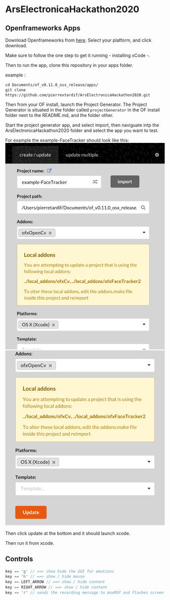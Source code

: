# ArsElectronicaHackathon2020


## Openframeworks Apps

Download Openframeworks from [here](https://openframeworks.cc/download/).
Select your platform, and click download.

Make sure to follow the one step to get it running - installing xCode -.

Then to run the app, clone this repository in your apps folder.

example :
```bash_profile
cd Documents/of_v0.11.0_osx_release/apps/
git clone https://github.com/pierrextardif/ArsElectronicaHackathon2020.git
```

Then  from your OF install, launch the Project Generator.
The Project Generator is situated in the folder called `projectGenerator` in the OF install folder next to the README.md, and the folder other.

Start the project generator app, and select import, then naviguate intp the ArsElectronicaHackathon2020 folder and select the app you want to test.


For example the example-FaceTracker should look like this:
![.](./Assets/Screenshot1.png)
![.](./Assets/Screenshot2.png)

Then click update at the bottom and it should launch xcode.

Then run it from xcode.


## Controls

```cpp
key == 'g' // ==> show hide the GUI for emotions
key == 'h' // ==> show / hide mouse
key == LEFT_ARROW // ==> show / hide content
key == RIGHT_ARROW // ==> show / hide content
key == 'r' // sends the recording message to maxMSP and flashes screen red
```
